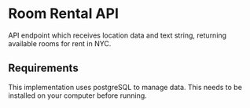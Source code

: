 # Room Rental API

API endpoint which receives location data and text string, returning available
rooms for rent in NYC.

## Requirements

This implementation uses postgreSQL to manage data. This needs to be installed
on your computer before running.
